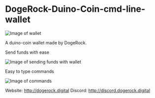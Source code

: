 # DogeRock-Duino-Coin-cmd-line-wallet

![Image of wallet](https://media.discordapp.net/attachments/756665907098419261/759875524502749244/Wallet.png?width=410&height=431)

A duino-coin wallet made by DogeRock.

Send funds with ease

![Image of sending funds with wallet](https://media.discordapp.net/attachments/756665907098419261/759874919931969566/Screenshot_2020-09-27_at_16.30.12.png)

Easy to type commands

![Image of commands](https://media.discordapp.net/attachments/756665907098419261/759875243891884062/D992NuJEb3kpbOzclzWLKqCydHU3WYAMoLGbpuvt0iCwvZEQHxIfBf2N6byIboRgAAAAASUVORK5CYII.png)

Website: http://dogerock.digital
Discord: http://discord.dogerock.digital
